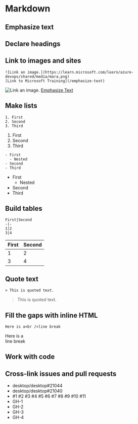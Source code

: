 # Markdown

## Emphasize text
## Declare headings
## Link to images and sites
```
![Link an image.](https://learn.microsoft.com/learn/azure-devops/shared/media/mara.png)
[Link to Microsoft Training](/emphasize-text)
```
![Link an image.](https://learn.microsoft.com/learn/azure-devops/shared/media/mara.png)
[Emphasize Text](/emphasize-text)

## Make lists
```
1. First
2. Second
3. Third
```
1. First
2. Second
3. Third

```
- First
  - Nested
- Second
- Third
```
- First
  - Nested
- Second
- Third

## Build tables
```
First|Second
-|-
1|2
3|4
```
First|Second
-|-
1|2
3|4

## Quote text
```
> This is quoted text.
```
> This is quoted text.

## Fill the gaps with inline HTML
```
Here is a<br />line break
```
Here is a<br />line break

## Work with code
## Cross-link issues and pull requests
- desktop/desktop#21044
- desktop/desktop#21040
- #1 #2 #3 #4 #5 #6 #7 #8 #9 #10 #11
- GH-1
- GH-2
- GH-3
- GH-4
